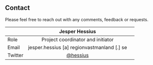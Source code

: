 ## Contact

Please feel free to reach out with any comments, feedback or requests.

|         |             **Jesper Hessius**              |     |
| ------- | :-----------------------------------------: | --- |
| Role    |      Project coordinator and initiator      |     |
| Email   | jesper.hessius [a] regionvastmanland [.] se |     |
| Twitter |   [@hessius](https://twitter.com/hessius)   |
